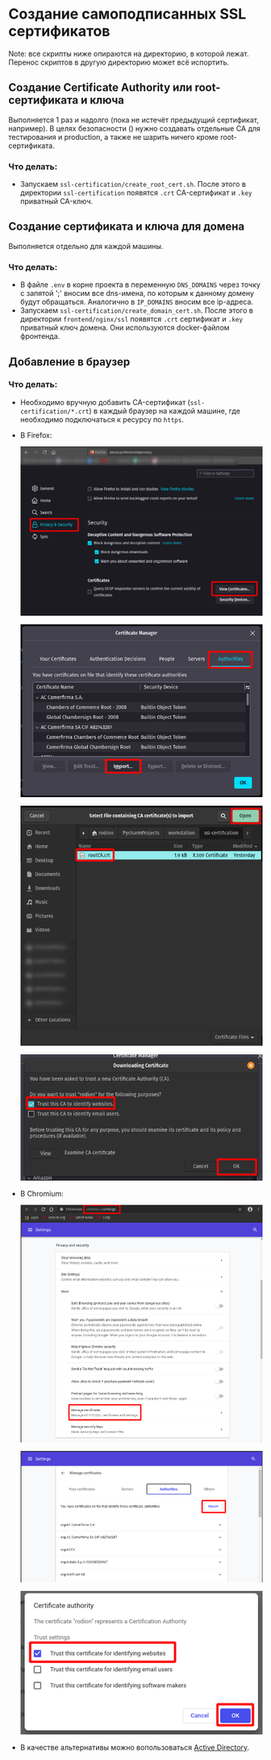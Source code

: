 # Создание самоподписанных SSL сертификатов

Note: все скрипты ниже опираются на директорию, в которой лежат. Перенос скриптов в другую директорию может всё
испортить.

## Создание Certificate Authority или root- сертификата и ключа

Выполняется 1 раз и надолго (пока не истечёт предыдущий сертификат, например). В целях безопасности () нужно создавать
отдельные CA для тестирования и production, а также не шарить ничего кроме root-сертификата.

### Что делать:

- Запускаем `ssl-certification/create_root_cert.sh`. После этого в директории `ssl-certification` появятся `.crt`
  CA-сертификат и `.key` приватный CA-ключ.

## Создание сертификата и ключа для домена

Выполняется отдельно для каждой машины.

### Что делать:

- В файле `.env` в корне проекта в переменную `DNS_DOMAINS` через точку с запятой ';' вносим все dns-имена, по которым к
  данному домену будут обращаться. Аналогично в `IP_DOMAINS` вносим все ip-адреса.
- Запускаем `ssl-certification/create_domain_cert.sh`. После этого в директории `frontend/nginx/ssl` появятся `.crt`
  сертификат и `.key` приватный ключ домена. Они используются docker-файлом фронтенда.

## Добавление в браузер

### Что делать:

- Необходимо вручную добавить CA-сертификат (`ssl-certification/*.crt`) в каждый браузер на каждой машине, где
  необходимо подключаться к ресурсу по `https`.
- В Firefox:
  

  ![в Firefox](.images/2021-07-13_20-23.png)

  ![в Firefox](.images/2021-07-13_20-24.png)

  ![в Firefox](.images/2021-07-13_20-26.png)

  ![в Firefox](.images/2021-07-13_20-34.png)

- В Chromium:
  

  ![в Chromium](.images/2021-07-13_20-30.png)

  ![в Chromium](.images/2021-07-13_20-31.png)

  ![в Chromium](.images/2021-07-13_20-31_1.png)

- В качестве альтернативы можно вопользоваться [Active Directory](https://ru.wikipedia.org/wiki/Active_Directory).
